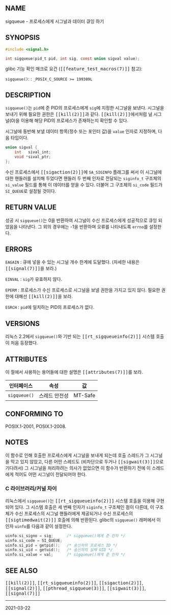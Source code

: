 ## NAME

sigqueue - 프로세스에게 시그널과 데이터 큐잉 하기

## SYNOPSIS

```c
#include <signal.h>

int sigqueue(pid_t pid, int sig, const union sigval value);
```

glibc 기능 확인 매크로 요건 (<tt>[[feature_test_macros(7)]]</tt> 참고):

`sigqueue()`:
:   `_POSIX_C_SOURCE >= 199309L`

## DESCRIPTION

`sigqueue()`는 `pid`에 준 PID의 프로세스에게 `sig`에 지정한 시그널을 보낸다. 시그널을 보내기 위해 필요한 권한은 <tt>[[kill(2)]]</tt>과 같다. <tt>[[kill(2)]]</tt>에서처럼 널 시그널(0)을 이용해 해당 PID의 프로세스가 존재하는지 확인할 수 있다.

시그널에 동반해 보낼 데이터 항목(정수 또는 포인터 값)을 `value` 인자로 지정하며, 다음 타입이다.

```c
union sigval {
    int   sival_int;
    void *sival_ptr;
};
```

수신 프로세스에서 <tt>[[sigaction(2)]]</tt>에 `SA_SIGINFO` 플래그를 써서 이 시그널에 대한 핸들러를 설치해 두었다면 핸들러 두 번째 인자로 전달되는 `siginfo_t` 구조체의 `si_value` 필드를 통해 이 데이터를 얻을 수 있다. 더불어 그 구조체의 `si_code` 필드가 `SI_QUEUE`로 설정될 것이다.

## RETURN VALUE

성공 시 `sigqueue()`는 0을 반환하여 시그널이 수신 프로세스에게 성공적으로 큐잉 되었음을 나타낸다. 그 외의 경우에는 -1을 반환하며 오류를 나타내도록 `errno`를 설정한다.

## ERRORS

`EAGAIN`
:   큐에 넣을 수 있는 시그널 개수 한계에 도달했다. (자세한 내용은 <tt>[[signal(7)]]</tt>을 보라.)

`EINVAL`
:   `sig`가 유효하지 않다.

`EPERM`
:   프로세스가 수신 프로세스로 시그널을 보낼 권한을 가지고 있지 않다. 필요한 권한에 대해선 <tt>[[kill(2)]]</tt>을 보라.

`ESRCH`
:   `pid`에 일치하는 PID의 프로세스가 없다.

## VERSIONS

리눅스 2.2에서 `sigqueue()`와 기반 되는 <tt>[[rt_sigqueueinfo(2)]]</tt> 시스템 호출이 처음 등장했다.

## ATTRIBUTES

이 절에서 사용하는 용어들에 대한 설명은 <tt>[[attributes(7)]]</tt>를 보라.

| 인터페이스 | 속성 | 값
| --- | --- | --- |
| `sigqueue()` | 스레드 안전성 | MT-Safe |

## CONFORMING TO

POSIX.1-2001, POSIX.1-2008.

## NOTES

이 함수로 인해 호출한 프로세스에게 시그널을 보내게 되는데 호출 스레드가 그 시그널을 막고 있지 않았고, 다른 어떤 스레드도 (비차단으로 두거나 <tt>[[sigwait(3)]]</tt>으로 기다려서) 그 시그널을 처리하려는 의사가 없었으면 이 함수가 반환하기 전에 이 스레드에게 적어도 어떤 시그널이 전달되어야 한다.

### C 라이브러리/커널 차이

리눅스에서 `sigqueue()`는 <tt>[[rt_sigqueueinfo(2)]]</tt> 시스템 호출을 이용해 구현되어 있다. 그 시스템 호출은 세 번째 인자가 `siginfo_t` 구조체인 점이 다른데, 이 구조체가 수신 프로세스의 시그널 핸들러에게 제공되거나 수신 프로세스의 <tt>[[sigtimedwait(2)]]</tt> 호출에 의해 반환된다. glibc의 `sigqueue()` 래퍼에서 이 인자 `uinfo`를 다음과 같이 설정한다.

```c
uinfo.si_signo = sig;      /* sigqueue()에게 준 인자 */
uinfo.si_code = SI_QUEUE;
uinfo.si_pid = getpid();   /* 송신자의 프로세스 ID */
uinfo.si_uid = getuid();   /* 송신자의 실제 UID */
uinfo.si_value = val;      /* sigqueue()에게 준 인자 */
```

## SEE ALSO

<tt>[[kill(2)]]</tt>, <tt>[[rt_sigqueueinfo(2)]]</tt>, <tt>[[sigaction(2)]]</tt>, <tt>[[signal(2)]]</tt>, <tt>[[pthread_sigqueue(3)]]</tt>, <tt>[[sigwait(3)]]</tt>, <tt>[[signal(7)]]</tt>

----

2021-03-22
